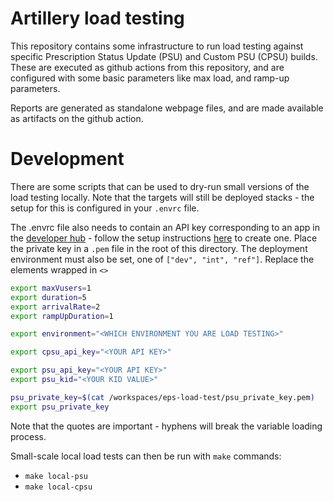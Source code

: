 # Artillery load testing

This repository contains some infrastructure to run load testing against specific Prescription Status Update (PSU) and Custom PSU (CPSU) builds. These are executed as github actions from this repository, and are configured with some basic parameters like max load, and ramp-up parameters.

Reports are generated as standalone webpage files, and are made available as artifacts on the github action.


# Development

There are some scripts that can be used to dry-run small versions of the load testing locally. Note that the targets will still be deployed stacks - the setup for this is configured in your `.envrc` file.

The .envrc file also needs to contain an API key corresponding to an app in the [developer hub](https://dos-internal.ptl.api.platform.nhs.uk/Index) - follow the setup instructions [here](https://nhsd-confluence.digital.nhs.uk/display/APIMC/EPS+Prescription+Status+Update+API+Authorisation) to create one. Place the private key in a `.pem` file in the root of this directory. The deployment environment must also be set, one of `["dev", "int", "ref"]`. Replace the elements wrapped in `<>`

```bash
export maxVusers=1
export duration=5
export arrivalRate=2
export rampUpDuration=1

export environment="<WHICH ENVIRONMENT YOU ARE LOAD TESTING>"

export cpsu_api_key="<YOUR API KEY>"

export psu_api_key="<YOUR API KEY>"
export psu_kid="<YOUR KID VALUE>"

psu_private_key=$(cat /workspaces/eps-load-test/psu_private_key.pem)
export psu_private_key
```

Note that the quotes are important - hyphens will break the variable loading process.

Small-scale local load tests can then be run with `make` commands:
- `make local-psu`
- `make local-cpsu`
